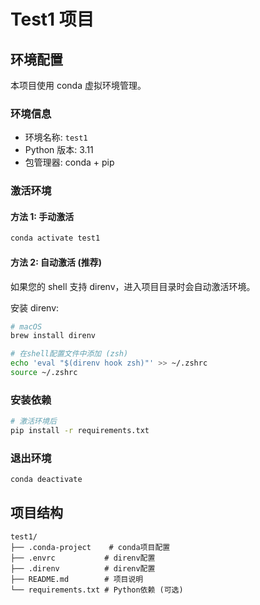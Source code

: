# Test1 项目

## 环境配置

本项目使用 conda 虚拟环境管理。

### 环境信息

- 环境名称: `test1`
- Python 版本: 3.11
- 包管理器: conda + pip

### 激活环境

#### 方法 1: 手动激活

```bash
conda activate test1
```

#### 方法 2: 自动激活 (推荐)

如果您的 shell 支持 direnv，进入项目目录时会自动激活环境。

安装 direnv:

```bash
# macOS
brew install direnv

# 在shell配置文件中添加 (zsh)
echo 'eval "$(direnv hook zsh)"' >> ~/.zshrc
source ~/.zshrc
```

### 安装依赖

```bash
# 激活环境后
pip install -r requirements.txt
```

### 退出环境

```bash
conda deactivate
```

## 项目结构

```
test1/
├── .conda-project    # conda项目配置
├── .envrc           # direnv配置
├── .direnv          # direnv配置
├── README.md        # 项目说明
└── requirements.txt # Python依赖 (可选)
```
